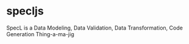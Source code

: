 # specljs
SpecL is a Data Modeling, Data Validation, Data Transformation, Code Generation Thing-a-ma-jig
